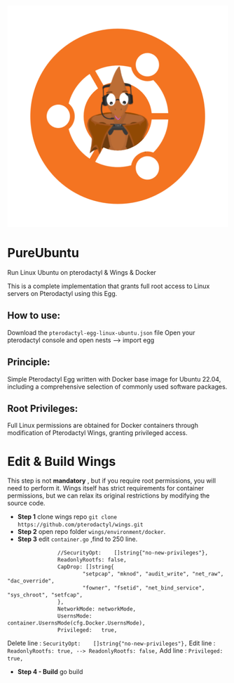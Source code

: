  ![PureUbuntuLogo](https://raw.githubusercontent.com/MasonDye/PureUbuntu/main/pterodactyl-ubuntu.png) 
# PureUbuntu
Run Linux Ubuntu on pterodactyl &amp; Wings &amp; Docker

This is a complete implementation that grants full root access to Linux servers on Pterodactyl using this Egg.

## How to use:
  Download the `pterodactyl-egg-linux-ubuntu.json` file
  Open your pterodactyl console and open nests --> import egg

## Principle:
Simple Pterodactyl Egg written with Docker base image for Ubuntu 22.04, including a comprehensive selection of commonly used software packages.

## Root Privileges:
Full Linux permissions are obtained for Docker containers through modification of Pterodactyl Wings, granting privileged access.

# Edit & Build Wings

This step is not  **mandatory** , but if you require root permissions, you will need to perform it.
Wings itself has strict requirements for container permissions, but we can relax its original restrictions by modifying the source code.

-  **Step 1**
 clone wings repo ` git clone https://github.com/pterodactyl/wings.git `
-  **Step 2**
 open repo folder `wings/environment/docker`.
- **Step 3**
edit `container.go` ,find to 250 line.
```
                //SecurityOpt:    []string{"no-new-privileges"},
                ReadonlyRootfs: false,
                CapDrop: []string{
                        "setpcap", "mknod", "audit_write", "net_raw", "dac_override",
                        "fowner", "fsetid", "net_bind_service", "sys_chroot", "setfcap",
                },
                NetworkMode: networkMode,
                UsernsMode:  container.UsernsMode(cfg.Docker.UsernsMode),
                Privileged:   true,
```
Delete line : `SecurityOpt:    []string{"no-new-privileges"},`
Edit line : `ReadonlyRootfs: true, --> ReadonlyRootfs: false,`
Add line : `Privileged:   true,`

- **Step 4 - Build**
  go build
  
